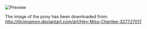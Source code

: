 ![Preview](https://raw.github.com/GNU-Pony/artwork/master/SYSLINUX/vesamenu/16:9/apple-bloom/preview.png)

The image of the pony has been downloaded from:
    http://lilcinnamon.deviantart.com/art/Hey-Miss-Cherilee-327727017
